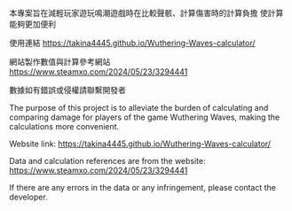 本專案旨在減輕玩家遊玩鳴潮遊戲時在比較聲骸、計算傷害時的計算負擔 使計算能夠更加便利

使用連結 https://takina4445.github.io/Wuthering-Waves-calculator/

網站製作數值與計算參考網站 https://www.steamxo.com/2024/05/23/3294441

數據如有錯誤或侵權請聯繫開發者

The purpose of this project is to alleviate the burden of calculating and comparing damage for players of the game Wuthering Waves, making the calculations more convenient.

Website link: https://takina4445.github.io/Wuthering-Waves-calculator/

Data and calculation references are from the website: https://www.steamxo.com/2024/05/23/3294441

If there are any errors in the data or any infringement, please contact the developer.
